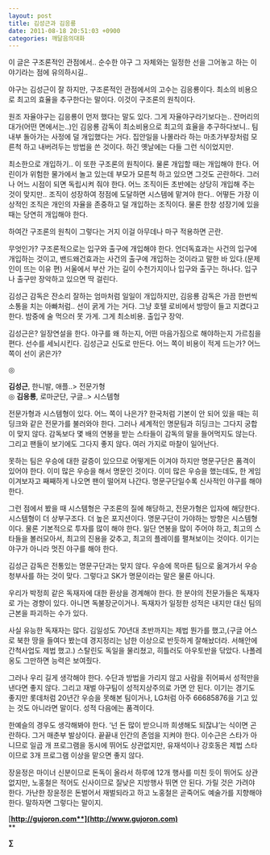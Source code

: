 ```yaml
---
layout: post
title: 김성근과 김응룡
date: 2011-08-18 20:51:03 +0900
categories: 깨달음의대화
---
```

 이 글은 구조론적인 관점에서.. 순수한 야구 그 자체와는 일정한 선을 그어놓고 하는 이야기라는 점에 유의하시길.. 

야구는 김성근이 잘 하지만, 구조론적인 관점에서의 고수는 김응룡이다. 최소의 비용으로 최고의 효율을 추구한다는 말이다. 이것이 구조론의 원칙이다. 

원조 자율야구는 김응룡이 먼저 했다는 말도 있다. 그게 자율야구라기보다는.. 잔머리의 대가(어떤 면에서는..)인 김응룡 감독이 최소비용으로 최고의 효율을 추구하다보니.. 팀 내부 돌아가는 사정에 덜 개입했다는 거다. 집안일을 나몰라라 하는 마초가부장처럼 모른척 하고 내버려두는 방법을 쓴 것이다. 하긴 옛날에는 다들 그런 식이었지만. 

최소한으로 개입하기.. 이 또한 구조론의 원칙이다. 물론 개입할 때는 개입해야 한다. 어린이가 위험한 물가에서 놀고 있는데 부모가 모른척 하고 있으면 그것도 곤란하다. 그러나 어느 시점이 되면 독립시켜 줘야 한다. 어느 조직이든 초반에는 상당히 개입해 주는 것이 맞지만.. 조직이 성장하여 정점에 도달하면 시스템에 맡겨야 한다.. 어떻든 가장 이상적인 조직은 개인의 자율을 존중하고 덜 개입하는 조직이다. 물론 한창 성장기에 있을 때는 당연히 개입해야 한다. 

하여간 구조론의 원칙이 그렇다는 거지 이걸 아무데나 마구 적용하면 곤란. 

무엇인가? 구조론적으로는 입구와 출구에 개입해야 한다. 언더독효과는 사건의 입구에 개입하는 것이고, 밴드왜건효과는 사건의 출구에 개입하는 것이라고 말한 바 있다.(문제인이 뜨는 이유 편) 서울에서 부산 가는 길이 수천가지이나 입구와 출구는 하나다. 입구나 출구만 장악하고 있으면 딱 걸린다. 

김성근 감독은 잔소리 잘하는 엄마처럼 일일이 개입하지만, 김응룡 감독은 가끔 한번씩 소통을 치는 아빠처럼.. 선이 굵게 가는 거다. 그냥 호텔 로비에서 방망이 들고 지켰다고 한다. 밤중에 술 먹으러 못 가게. 그게 최소비용. 출입구 장악. 

김성근은? 일장연설을 한다. 야구를 왜 하는지, 어떤 마음가짐으로 해야하는지 가르침을 편다. 선수를 세뇌시킨다. 김성근교 신도로 만든다. 어느 쪽이 비용이 적게 드는가? 어느 쪽이 선이 굵은가? 

◎ 

**김성근**, 한니발, 애플..> 전문가형  
◎ **김응룡**, 로마군단, 구글..> 시스템형 

전문가형과 시스템형이 있다. 어느 쪽이 나은가? 한국처럼 기본이 안 되어 있을 때는 히딩크와 같은 전문가를 불러와야 한다. 그러나 세계적인 명문팀과 히딩크는 그다지 궁합이 맞지 않다. 감독보다 몇 배의 연봉을 받는 스타들이 감독의 말을 들어먹지도 않는다. 그리고 팬들이 보기에도 그다지 좋지 않다. 여러 가지로 마찰이 일어난다. 

못하는 팀은 우승에 대한 갈증이 있으므로 어떻게든 이겨야 하지만 명문구단은 품격이 있어야 한다. 이미 많은 우승을 해서 명문인 것이다. 이미 많은 우승을 했는데도, 한 게임 이겨보자고 째째하게 나오면 팬이 떨어져 나간다. 명문구단일수록 신사적인 야구를 해야 한다. 

그런 점에서 봤을 때 시스템형은 구조론의 질에 해당하고, 전문가형은 입자에 해당한다. 시스템형이 더 상부구조다. 더 높은 포지션이다. 명문구단이 가야하는 방향은 시스템형이다. 물론 기본적으로 투자를 많이 해야 한다. 일단 연봉을 많이 주어야 하고, 최고의 스타들을 볼러모아서, 최고의 진용을 갖추고, 최고의 플레이를 펼쳐보이는 것이다. 이기는 야구가 아니라 멋진 야구를 해야 한다. 

김성근 감독은 전통있는 명문구단과는 맞지 않다. 우승에 목마른 팀으로 옮겨가서 우승청부사를 하는 것이 맞다. 그렇다고 SK가 명문이라는 말은 물론 아니다. 



우리가 박정희 같은 독재자에 대한 환상을 경계해야 한다. 한 분야의 전문가들은 독재자로 가는 경향이 있다. 아니면 독불장군이거나. 독재자가 일정한 성적은 내지만 대신 팀의 근본을 파괴하는 수가 있다. 

  


사실 유능한 독재자는 많다. 김일성도 70년대 초반까지는 제법 뭔가를 했고,(구글 어스로 북한 땅을 들여다 봤는데 경지정리는 남한 이상으로 반듯하게 잘해놨더라. 서해안에 간척사업도 제법 했고.) 스탈린도 독일을 물리쳤고, 히틀러도 아우토반을 닦았다. 나폴레옹도 그만하면 능력은 보여줬다. 

그러나 우리 길게 생각해야 한다. 수단과 방법을 가리지 않고 사람을 쥐어짜서 성적만을 낸다면 좋지 않다. 그리고 재벌 야구팀이 성적지상주의로 가면 안 된다. 이기는 경기도 좋지만 롯데처럼 20년간 우승을 못해본 팀이거나, LG처럼 아주 66685876을 기고 있는 것도 아니라면 말이다. 성적 다음에는 품격이다. 

한예슬의 경우도 생각해봐야 한다. ‘넌 돈 많이 받으니까 희생해도 되잖냐’는 식이면 곤란하다. 그거 매춘부 발상이다. 끝끝내 인간의 존엄을 지켜야 한다. 이수근은 스타가 아니므로 일곱 개 프로그램을 동시에 뛰어도 상관없지만, 유재석이나 강호동은 제법 스타이므로 3개 프로그램 이상을 맡으면 좋지 않다. 

장윤정은 마이너 신분이므로 돈독이 올라서 하루에 12개 행사를 미친 듯이 뛰어도 상관없지만, 노홍철은 적어도 신사이므로 질낮은 지방행사 뛰면 안 된다. 가릴 것은 가려야 한다. 가난한 장윤정은 돈벌어서 재벌되라고 하고 노홍철은 곧죽어도 예술가를 지향해야 한다. 말하자면 그렇다는 말이지. 






  




[**http://gujoron.com**](http://www.gujoron.com)**  
** 

**∑**